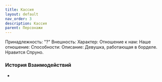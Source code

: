 ```yaml
---
title: Кассия
layout: default
nav_order: 3
description: Кассия
parent: Персонажи
---
```

Принадлежность: "?"
Внешность: 
Характер: 
Отношение к нам: 
Наше отношение: 
Способности: 
Описание: Девушка, работающая в борделе. Нравится Спруно.

### История Взаимодействий
- 
